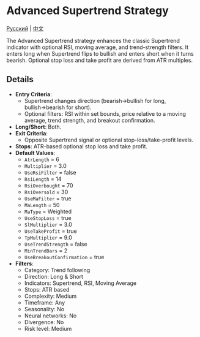 # Advanced Supertrend Strategy
[Русский](README_ru.md) | [中文](README_cn.md)

The Advanced Supertrend strategy enhances the classic Supertrend indicator with optional RSI, moving average, and trend-strength filters. It enters long when Supertrend flips to bullish and enters short when it turns bearish. Optional stop loss and take profit are derived from ATR multiples.

## Details

- **Entry Criteria**:
  - Supertrend changes direction (bearish→bullish for long, bullish→bearish for short).
  - Optional filters: RSI within set bounds, price relative to a moving average, trend strength, and breakout confirmation.
- **Long/Short**: Both.
- **Exit Criteria**:
  - Opposite Supertrend signal or optional stop-loss/take-profit levels.
- **Stops**: ATR-based optional stop loss and take profit.
- **Default Values**:
  - `AtrLength` = 6
  - `Multiplier` = 3.0
  - `UseRsiFilter` = false
  - `RsiLength` = 14
  - `RsiOverbought` = 70
  - `RsiOversold` = 30
  - `UseMaFilter` = true
  - `MaLength` = 50
  - `MaType` = Weighted
  - `UseStopLoss` = true
  - `SlMultiplier` = 3.0
  - `UseTakeProfit` = true
  - `TpMultiplier` = 9.0
  - `UseTrendStrength` = false
  - `MinTrendBars` = 2
  - `UseBreakoutConfirmation` = true
- **Filters**:
  - Category: Trend following
  - Direction: Long & Short
  - Indicators: Supertrend, RSI, Moving Average
  - Stops: ATR based
  - Complexity: Medium
  - Timeframe: Any
  - Seasonality: No
  - Neural networks: No
  - Divergence: No
  - Risk level: Medium
